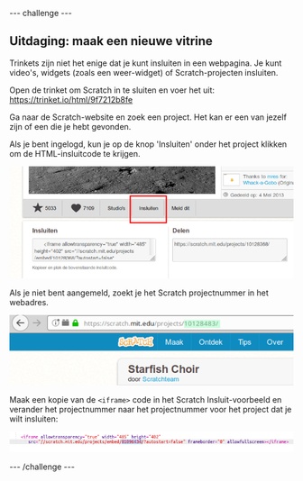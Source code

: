 \--- challenge \---

## Uitdaging: maak een nieuwe vitrine

Trinkets zijn niet het enige dat je kunt insluiten in een webpagina. Je kunt video's, widgets (zoals een weer-widget) of Scratch-projecten insluiten.

Open de trinket om Scratch in te sluiten en voer het uit: <https://trinket.io/html/9f7212b8fe>

Ga naar de Scratch-website en zoek een project. Het kan er een van jezelf zijn of een die je hebt gevonden.

Als je bent ingelogd, kun je op de knop 'Insluiten' onder het project klikken om de HTML-insluitcode te krijgen.

![screenshot](images/scratch-embed.png)

Als je niet bent aangemeld, zoekt je het Scratch projectnummer in het webadres.

![screenshot](images/scratch-project-number.png)

Maak een kopie van de `<iframe>` code in het Scratch Insluit-voorbeeld en verander het projectnummer naar het projectnummer voor het project dat je wilt insluiten:

![screenshot](images/scratch-iframe.png)

\--- /challenge \---